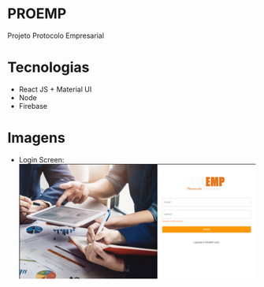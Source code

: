 # PROEMP
Projeto Protocolo Empresarial


# Tecnologias
- React JS + Material UI
- Node 
- Firebase


# Imagens
- Login Screen:
![Login](/proemplogin.png?raw=true "Login")
